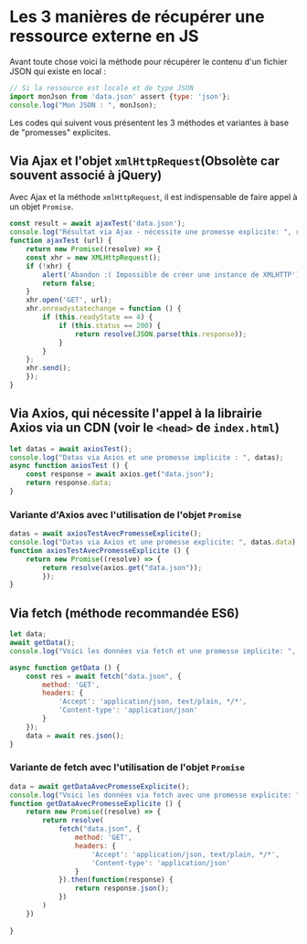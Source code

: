 # Les 3 manières de récupérer une ressource externe en JS

Avant toute chose voici la méthode pour récupérer le contenu d'un fichier JSON qui existe en local :  

```js
// Si la ressource est locale et de type JSON
import monJson from 'data.json' assert {type: 'json'};
console.log("Mon JSON : ", monJson);
```

Les codes qui suivent vous présentent les 3 méthodes et variantes à base de "promesses" explicites.

## Via Ajax et l'objet `xmlHttpRequest`(Obsolète car souvent associé à jQuery)

Avec Ajax et la méthode `xmlHttpRequest`, il est indispensable de faire appel à un objet `Promise`.

```js
const result = await ajaxTest('data.json');
console.log("Résultat via Ajax - nécessite une promesse explicite: ", result);
function ajaxTest (url) {
    return new Promise((resolve) => {
    const xhr = new XMLHttpRequest();
    if (!xhr) {
        alert('Abandon :( Impossible de créer une instance de XMLHTTP');
        return false;
    }
    xhr.open('GET', url);
    xhr.onreadystatechange = function () {
        if (this.readyState == 4) {
            if (this.status == 200) {
                return resolve(JSON.parse(this.response));
            }
        }
    };
    xhr.send();
    });
}
```

## Via Axios, qui nécessite l'appel à la librairie Axios via un CDN (voir le `<head>` de `index.html`)

```js
let datas = await axiosTest();
console.log("Datas via Axios et une promesse implicite : ", datas);
async function axiosTest () {
    const response = await axios.get("data.json");
    return response.data;
}
```

### Variante d'Axios avec l'utilisation de l'objet `Promise`

```js
datas = await axiosTestAvecPromesseExplicite();
console.log("Datas via Axios et une promesse explicite: ", datas.data);
function axiosTestAvecPromesseExplicite () {
    return new Promise((resolve) => {
        return resolve(axios.get("data.json"));
        });
}
```

## Via fetch (méthode recommandée ES6)

```js
let data;
await getData();
console.log("Voici les données via fetch et une promesse implicite: ", data);

async function getData () {
    const res = await fetch("data.json", {
        method: 'GET',
        headers: {
            'Accept': 'application/json, text/plain, */*',
            'Content-type': 'application/json'
        }
    });
    data = await res.json();
}

```

### Variante de fetch avec l'utilisation de l'objet `Promise`

```js
data = await getDataAvecPromesseExplicite();
console.log("Voici les données via fetch avec une promesse explicite: ", data);
function getDataAvecPromesseExplicite () {
    return new Promise((resolve) => {
        return resolve(
            fetch("data.json", {
                method: 'GET',
                headers: {
                    'Accept': 'application/json, text/plain, */*',
                    'Content-type': 'application/json'
                }
            }).then(function(response) {
                return response.json();
            })
        )
    })
    
}
```
